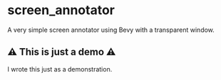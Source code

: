 # screen_annotator
A very simple screen annotator using Bevy with a transparent window.

## :warning: This is just a demo :warning:
I wrote this just as a demonstration.
